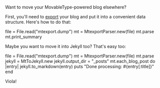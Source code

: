 Want to move your MovableType-powered blog elsewhere? 

First, you'll need to [export][1] your blog and put it into
a convenient data structure.  Here's how to do that:

  file = File.read("mtexport.dump")
  mt = MtexportParser.new(file)
  mt.parse
  mt.print_summary

Maybe you want to move it into Jekyll too? That's easy too:

  file = File.read("mtexport.dump")
  mt = MtexportParser.new(file)
  mt.parse
  jekyll = MtToJekyll.new
  jekyll.output_dir = "_posts"
  mt.each_blog_post do |entry|
    jekyll.to_markdown(entry)
    puts "Done processing: #{entry[:title]}"
  end
  
Viola!

  [1]: http://www.sixapart.com/movabletype/docs/mtimport

